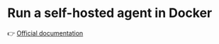# Run a self-hosted agent in Docker

👉 [Official documentation](https://docs.microsoft.com/en-us/azure/devops/pipelines/agents/docker?view=azure-devops#linux)